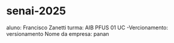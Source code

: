# senai-2025
aluno: Francisco Zanetti
turma: AIB PFUS 01
UC -Vercionamento: versionamento 
Nome da empresa: panan